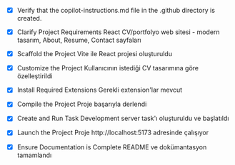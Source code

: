 <!-- Use this file to provide workspace-specific custom instructions to Copilot. For more details, visit https://code.visualstudio.com/docs/copilot/copilot-customization#_use-a-githubcopilotinstructionsmd-file -->
- [x] Verify that the copilot-instructions.md file in the .github directory is created.

- [x] Clarify Project Requirements
	React CV/portfolyo web sitesi - modern tasarım, About, Resume, Contact sayfaları

- [x] Scaffold the Project
	Vite ile React projesi oluşturuldu

- [x] Customize the Project
	Kullanıcının istediği CV tasarımına göre özelleştirildi

- [x] Install Required Extensions
	Gerekli extension'lar mevcut

- [x] Compile the Project
	Proje başarıyla derlendi

- [x] Create and Run Task
	Development server task'ı oluşturuldu ve başlatıldı

- [x] Launch the Project
	Proje http://localhost:5173 adresinde çalışıyor

- [x] Ensure Documentation is Complete
	README ve dokümantasyon tamamlandı
